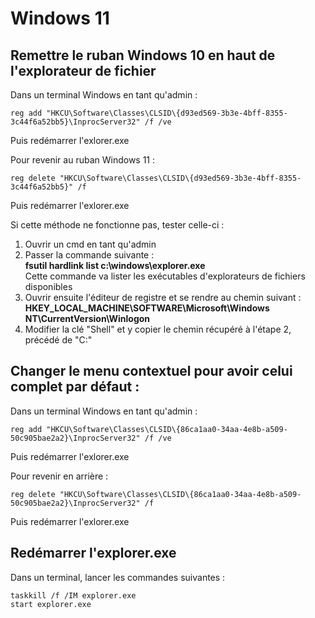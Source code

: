 # Windows 11
  
## Remettre le ruban Windows 10 en haut de l'explorateur de fichier  

Dans un terminal Windows en tant qu'admin :  

```Batchfile
reg add "HKCU\Software\Classes\CLSID\{d93ed569-3b3e-4bff-8355-3c44f6a52bb5}\InprocServer32" /f /ve
```
Puis redémarrer l'exlorer.exe

Pour revenir au ruban Windows 11 :  

```Batchfile
reg delete "HKCU\Software\Classes\CLSID\{d93ed569-3b3e-4bff-8355-3c44f6a52bb5}" /f
```  
Puis redémarrer l'exlorer.exe


Si cette méthode ne fonctionne pas, tester celle-ci :  

1. Ouvrir un cmd en tant qu'admin  
2. Passer la commande suivante :  
**fsutil hardlink list c:\windows\explorer.exe**  
Cette commande va lister les exécutables d'explorateurs de fichiers disponibles  
3. Ouvrir ensuite l'éditeur de registre et se rendre au chemin suivant :  
**HKEY_LOCAL_MACHINE\SOFTWARE\Microsoft\Windows NT\CurrentVersion\Winlogon**  
4. Modifier la clé "Shell" et y copier le chemin récupéré à l'étape 2, précédé de "C:"  



## Changer le menu contextuel pour avoir celui complet par défaut :  

Dans un terminal Windows en tant qu'admin : 

```Batchfile
reg add "HKCU\Software\Classes\CLSID\{86ca1aa0-34aa-4e8b-a509-50c905bae2a2}\InprocServer32" /f /ve
```  
Puis redémarrer l'exlorer.exe

Pour revenir en arrière : 

```Batchfile
reg delete "HKCU\Software\Classes\CLSID\{86ca1aa0-34aa-4e8b-a509-50c905bae2a2}\InprocServer32" /f
```  
Puis redémarrer l'exlorer.exe

## Redémarrer l'explorer.exe  
Dans un terminal, lancer les commandes suivantes : 
  ```Batchfile
  taskkill /f /IM explorer.exe
  start explorer.exe
  ```
